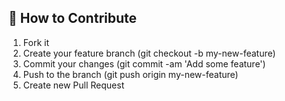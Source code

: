 ## 🤝 How to Contribute
1.  Fork it
2.  Create your feature branch (git checkout -b my-new-feature)
3.  Commit your changes (git commit -am 'Add some feature')
4.  Push to the branch (git push origin my-new-feature)
5.  Create new Pull Request
